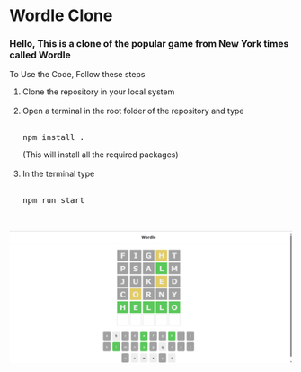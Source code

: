 <h1>Wordle Clone</h1>
<h3>Hello, This is a clone of the popular game from New York times called Wordle</h3>
<p>To Use the Code, Follow these steps</p>
<ol>
  <li>Clone the repository in your local system</li><br>
  <li>Open a terminal in the root folder of the repository and type <br><br><pre>npm install .</pre>(This will install all the required packages)</li><br>
  <li>In the terminal type <br><br><pre>npm run start</pre></li><br>
</ol>
<img src="wordle.png" width="1200px">
